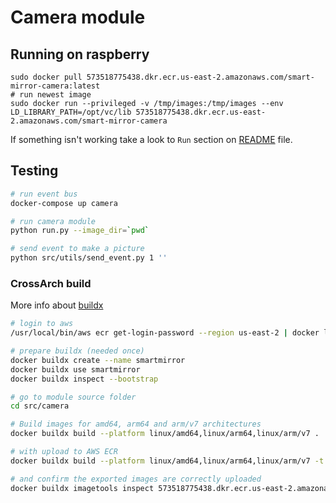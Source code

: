 # Camera module


## Running on raspberry
```
sudo docker pull 573518775438.dkr.ecr.us-east-2.amazonaws.com/smart-mirror-camera:latest
# run newest image
sudo docker run --privileged -v /tmp/images:/tmp/images --env LD_LIBRARY_PATH=/opt/vc/lib 573518775438.dkr.ecr.us-east-2.amazonaws.com/smart-mirror-camera
```
If something isn't working take a look to `Run` section on [README](README.md) file.

## Testing

```bash
# run event bus
docker-compose up camera

# run camera module
python run.py --image_dir=`pwd`

# send event to make a picture
python src/utils/send_event.py 1 ''
```


### CrossArch build
More info about [buildx](https://docs.docker.com/docker-for-mac/multi-arch/)
```sh
# login to aws
/usr/local/bin/aws ecr get-login-password --region us-east-2 | docker login --username AWS --password-stdin 573518775438.dkr.ecr.us-east-2.amazonaws.com

# prepare buildx (needed once)
docker buildx create --name smartmirror
docker buildx use smartmirror
docker buildx inspect --bootstrap

# go to module source folder
cd src/camera

# Build images for amd64, arm64 and arm/v7 architectures
docker buildx build --platform linux/amd64,linux/arm64,linux/arm/v7 .

# with upload to AWS ECR
docker buildx build --platform linux/amd64,linux/arm64,linux/arm/v7 -t 573518775438.dkr.ecr.us-east-2.amazonaws.com/smart-mirror-camera:latest --push .

# and confirm the exported images are correctly uploaded
docker buildx imagetools inspect 573518775438.dkr.ecr.us-east-2.amazonaws.com/smart-mirror-camera:latest
```
